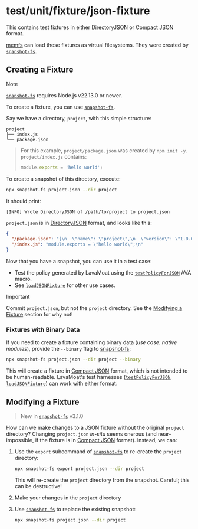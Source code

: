 # test/unit/fixture/json-fixture

This contains test fixtures in either [DirectoryJSON][] or [Compact JSON][] format.

[memfs](https://npm.im/memfs) can load these fixtures as virtual filesystems. They were created by [`snapshot-fs`][snapshot-fs].

## Creating a Fixture

> [!NOTE]
>
> [`snapshot-fs`][snapshot-fs] requires Node.js v22.13.0 or newer.

To create a fixture, you can use [`snapshot-fs`][snapshot-fs].

Say we have a directory, `project`, with this simple structure:

```text
project
├── index.js
└── package.json
```

<!-- prettier-ignore-start -->
> For this example, `project/package.json` was created by `npm init -y`. `project/index.js` contains:
>
> ```js
> module.exports = 'hello world';
> ```
<!-- prettier-ignore-end -->

To create a snapshot of this directory, execute:

```sh
npx snapshot-fs project.json --dir project
```

It should print:

```text
[INFO] Wrote DirectoryJSON of /path/to/project to project.json
```

`project.json` is in [DirectoryJSON][] format, and looks like this:

```json
{
  "/package.json": "{\n  \"name\": \"project\",\n  \"version\": \"1.0.0\",\n  \"main\": \"index.js\",\n  \"scripts\": {\n    \"test\": \"echo \\\"Error: no test specified\\\" && exit 1\"\n  },\n  \"keywords\": [],\n  \"author\": \"\",\n  \"license\": \"ISC\",\n  \"type\": \"commonjs\",\n  \"description\": \"\"\n}\n",
  "/index.js": "module.exports = \"hello world\";\n"
}
```

Now that you have a snapshot, you can use it in a test case:

- Test the policy generated by LavaMoat using the [`testPolicyForJSON`][testPolicyForJSON] AVA macro.
- See [`loadJSONFixture`][loadJSONFixture] for other use cases.

> [!IMPORTANT]
>
> Commit `project.json`, but not the `project` directory. See the [Modifying a Fixture][] section for why not!

### Fixtures with Binary Data

If you need to create a fixture containing binary data (_use case: native modules_), provide the `--binary` flag to [snapshot-fs][]:

```sh
npx snapshot-fs project.json --dir project --binary
```

This will create a fixture in [Compact JSON][] format, which is not intended to be human-readable. LavaMoat's test harnesses ([`testPolicyForJSON`][testPolicyForJSON], [`loadJSONFixture`][loadJSONFixture]) can work with either format.

## Modifying a Fixture

> New in [`snapshot-fs`][snapshot-fs] v3.1.0

How can we make changes to a JSON fixture without the original `project` directory? Changing `project.json` _in-situ_ seems onerous (and near-impossible, if the fixture is in [Compact JSON][] format). Instead, we can:

1. Use the `export` subcommand of [`snapshot-fs`][snapshot-fs] to re-create the `project` directory:

   ```sh
   npx snapshot-fs export project.json --dir project
   ```

   This will re-create the `project` directory from the snapshot. Careful; this can be destructive!

2. Make your changes in the `project` directory
3. Use [`snapshot-fs`][snapshot-fs] to replace the existing snapshot:

   ```sh
   npx snapshot-fs project.json --dir project
   ```

[snapshot-fs]: https://npm.im/snapshot-fs
[DirectoryJSON]: https://github.com/streamich/memfs/blob/1a731872623199670e073974bd8a21706c942239/src/volume.ts#L197
[Compact JSON]: https://jsonjoy.com/specs/compact-json
[testPolicyForJSON]: https://github.com/LavaMoat/LavaMoat/blob/f730968f823f2a35a784571db3b9ac5a03bac9d7/packages/node/test/unit/policy/macros.js#L148-L190
[loadJSONFixture]: https://github.com/LavaMoat/LavaMoat/blob/f730968f823f2a35a784571db3b9ac5a03bac9d7/packages/node/test/unit/json-fixture-util.js#L69-L107
[modifying a fixture]: #modifying-a-fixture
